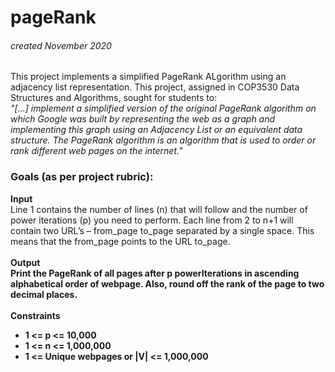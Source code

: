 # pageRank
###### created November 2020

This project implements a simplified PageRank ALgorithm using an adjacency list representation. This project, assigned in COP3530 Data Structures and Algorithms, sought for students to:<br>
*"[...] implement a simplified version of the original PageRank algorithm on which Google was built by representing the web as a graph and implementing this graph using an Adjacency List or an equivalent data structure. The PageRank algorithm is an algorithm that is used to order or rank different web pages on the internet."*

### Goals (as per project rubric):<br>
<b>Input</b><br>
Line 1 contains the number of lines (n) that will follow and the number of power iterations (p) you need to perform. Each line from 2 to n+1 will contain two URL’s – from_page to_page separated by a single space. This means that the from_page points to the URL to_page.<br>
<br><b>Output<b><br>
Print the PageRank of all pages after p powerIterations in ascending alphabetical order of webpage. Also, round off the rank of the page to two decimal places.<br>
<br><b>Constraints<b>
- 1 <= p <= 10,000
- 1 <= n <= 1,000,000
- 1 <= Unique webpages or |V| <= 1,000,000
